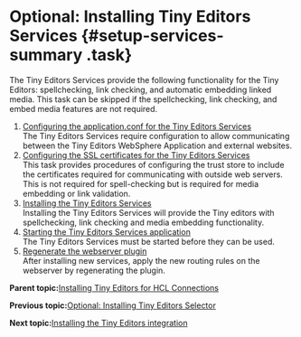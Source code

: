 # Optional: Installing Tiny Editors Services {#setup-services-summary .task}

The Tiny Editors Services provide the following functionality for the Tiny Editors: spellchecking, link checking, and automatic embedding linked media. This task can be skipped if the spellchecking, link checking, and embed media features are not required.

1.  [Configuring the application.conf for the Tiny Editors Services](../../install/tiny_editors/t_01-setup_02-services_01-appconf_00-summary.md)  
The Tiny Editors Services require configuration to allow communicating between the Tiny Editors WebSphere Application and external websites.
2.  [Configuring the SSL certificates for the Tiny Editors Services](../../install/tiny_editors/t_01-setup_02-services_02-certificates_00-summary.md)  
 This task provides procedures of configuring the trust store to include the certificates required for communicating with outside web servers. This is not required for spell-checking but is required for media embedding or link validation.
3.  [Installing the Tiny Editors Services](../../install/tiny_editors/t_01-setup_02-services_03-install.md)  
Installing the Tiny Editors Services will provide the Tiny editors with spellchecking, link checking and media embedding functionality.
4.  [Starting the Tiny Editors Services application](../../install/tiny_editors/t_01-setup_02-services_04-start.md)  
The Tiny Editors Services must be started before they can be used.
5.  [Regenerate the webserver plugin](../../install/tiny_editors/t_regenerate-webserver-plugin.md)  
After installing new services, apply the new routing rules on the webserver by regenerating the plugin.

**Parent topic:**[Installing Tiny Editors for HCL Connections](../../install/tiny_editors/t_01-setup_00-summary.md)

**Previous topic:**[Optional: Installing Tiny Editors Selector](../../install/tiny_editors/t_01-setup_01-selector_00-summary.md)

**Next topic:**[Installing the Tiny Editors integration](../../install/tiny_editors/t_01-setup_03-editors_00-summary.md)

